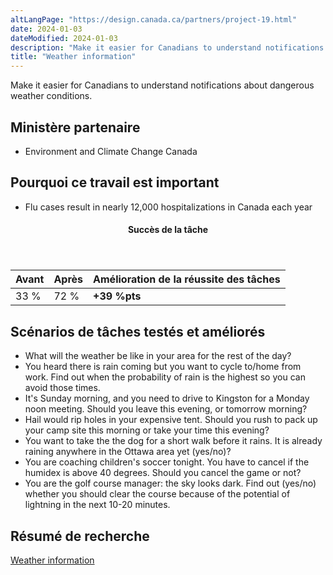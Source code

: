 ```yaml
---
altLangPage: "https://design.canada.ca/partners/project-19.html"
date: 2024-01-03
dateModified: 2024-01-03
description: "Make it easier for Canadians to understand notifications about dangerous weather conditions."
title: "Weather information"
---
```

<p>Make it easier for Canadians to understand notifications about dangerous weather conditions.</p>
<h2>Ministère partenaire</h2>
<ul>
  <li>Environment and Climate Change Canada</li>
</ul>
<h2>Pourquoi ce travail est important</h2>
<ul>
  <li>Flu cases result in nearly 12,000 hospitalizations in Canada each year</li>
</ul>
<div class="row mrgn-tp-lg mrgn-bttm-lg">
  <div class="col-md-8">
    <div class="panel panel-success">
      <header class="panel-heading">
        <h4 class="panel-title text-center">Succès de la tâche</h4>
      </header>
      <table class="table">
        <thead>
          <tr style="">
            <th scope="col" class="col-md-3">Avant</th>
            <th scope="col" class="col-md-3">Après</th>
            <th scope="col" class="col-md-6">Amélioration de la réussite des tâches</th>
          </tr>
        </thead>
        <tbody>
          <tr>
            <td class="table-smnum">33&nbsp;%</td>
            <td class="table-smnum">72&nbsp;%</td>
            <td class="table-smnum"><span class="text-success"><strong>+39&nbsp;%pts</strong></span></td>
          </tr>
        </tbody>
      </table>
    </div>
  </div>
</div>
<h2>Scénarios de tâches testés et améliorés</h2>
<ul class="lst-spcd">
  <li>What will the weather be like in your area for the rest of the day?</li>
  <li>You heard there is rain coming but you want to cycle to/home from work. Find out when the probability of rain is the highest so you can avoid those times.</li>
  <li>It's Sunday morning, and you need to drive to Kingston for a Monday noon meeting. Should you leave this evening, or tomorrow morning?</li>
  <li>Hail would rip holes in your expensive tent. Should you rush to pack up your camp site this morning or take your time this evening?</li>
  <li>You want to take the the dog for a short walk before it rains. It is already raining anywhere in the Ottawa area yet (yes/no)?</li>
  <li>You are coaching children's soccer tonight. You have to cancel if the humidex is above 40 degrees. Should you cancel the game or not?</li>
  <li>You are the golf course manager: the sky looks dark. Find out (yes/no) whether you should clear the course because of the potential of lightning in the next 10-20 minutes.</li>
</ul>
<h2>Résumé de recherche</h2>
<p><a href="https://blogue.canada.ca/resumes-recherche/weather-research-summary.html">Weather information</a></p>
